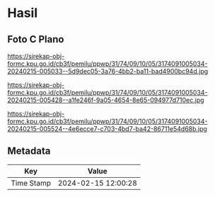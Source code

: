 # Hasil

## Foto C Plano

https://sirekap-obj-formc.kpu.go.id/cb3f/pemilu/ppwp/31/74/09/10/05/3174091005034-20240215-005033--5d9dec05-3a76-4bb2-ba11-bad4900bc94d.jpg

https://sirekap-obj-formc.kpu.go.id/cb3f/pemilu/ppwp/31/74/09/10/05/3174091005034-20240215-005428--a1fe246f-9a05-4654-8e65-094977d710ec.jpg

https://sirekap-obj-formc.kpu.go.id/cb3f/pemilu/ppwp/31/74/09/10/05/3174091005034-20240215-005524--4e6ecce7-c703-4bd7-ba42-86711e54d68b.jpg


## Metadata

| Key        | Value               |
| ---------- | ------------------- |
| Time Stamp | 2024-02-15 12:00:28 |



